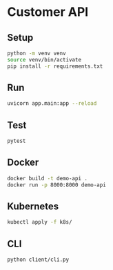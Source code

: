 # Customer API

## Setup
```bash
python -m venv venv
source venv/bin/activate
pip install -r requirements.txt
```

## Run
```bash
uvicorn app.main:app --reload
```

## Test
```bash
pytest
```

## Docker
```bash
docker build -t demo-api .
docker run -p 8000:8000 demo-api
```

## Kubernetes
```bash
kubectl apply -f k8s/
```

## CLI
```bash
python client/cli.py
```
